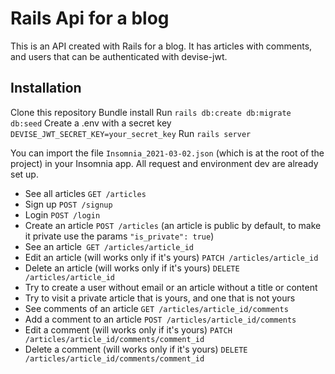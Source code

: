 # Rails Api for a blog

This is an API created with Rails for a blog.
It has articles with comments, and users that can be authenticated with devise-jwt.

## Installation

Clone this repository
Bundle install
Run `rails db:create db:migrate db:seed`
Create a .env with a secret key
`DEVISE_JWT_SECRET_KEY=your_secret_key`
Run `rails server`

You can import the file `Insomnia_2021-03-02.json` (which is at the root of the project) in your Insomnia app.
All request and environment dev are already set up.

- See all articles `GET /articles`
- Sign up `POST /signup`
- Login `POST /login`
- Create an article `POST /articles` (an article is public by default, to make it private use the params `"is_private": true`)
- See an article` GET /articles/article_id`
- Edit an article (will works only if it's yours) `PATCH /articles/article_id`
- Delete an article (will works only if it's yours) `DELETE /articles/article_id`
- Try to create a user without email or an article without a title or content
- Try to visit a private article that is yours, and one that is not yours
- See comments of an article `GET /articles/article_id/comments`
- Add a comment to an article `POST /articles/article_id/comments`
- Edit a comment (will works only if it's yours) `PATCH /articles/article_id/comments/comment_id`
- Delete a comment (will works only if it's yours) `DELETE /articles/article_id/comments/comment_id`
